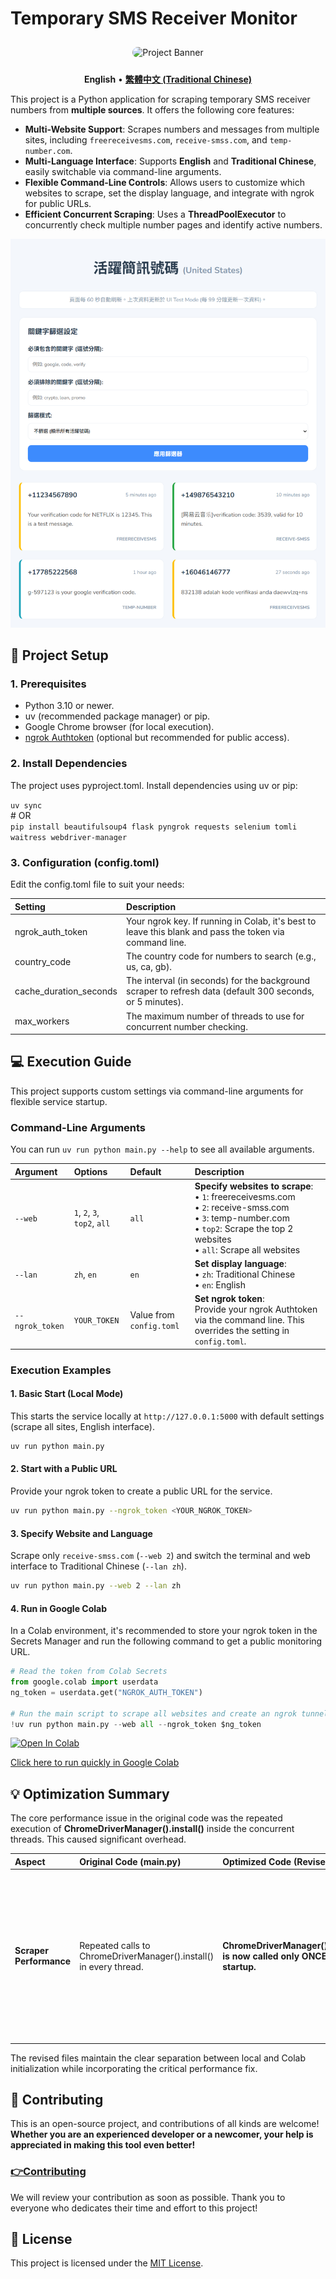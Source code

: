 # **Temporary SMS Receiver Monitor**
<div align="center">

<img src="https://i.meee.com.tw/ikqBwaY.jpg" alt="Project Banner" style="border-radius: 10px; margin-top: 10px; margin-bottom: 10px;width: 300px; height: 300px;">

</div>

<p align="center">  
<strong>English</strong> •  
<a href="./README.md"><strong>繁體中文 (Traditional Chinese)</strong></a>  
</p>

This project is a Python application for scraping temporary SMS receiver numbers from **multiple sources**. It offers the following core features:

* **Multi-Website Support**: Scrapes numbers and messages from multiple sites, including `freereceivesms.com`, `receive-smss.com`, and `temp-number.com`.
* **Multi-Language Interface**: Supports **English** and **Traditional Chinese**, easily switchable via command-line arguments.
* **Flexible Command-Line Controls**: Allows users to customize which websites to scrape, set the display language, and integrate with ngrok for public URLs.
* **Efficient Concurrent Scraping**: Uses a **ThreadPoolExecutor** to concurrently check multiple number pages and identify active numbers.

![Demo GIF](demo.png)

## **🚀 Project Setup**

### **1\. Prerequisites**

* Python 3.10 or newer.  
* uv (recommended package manager) or pip.  
* Google Chrome browser (for local execution).  
* [ngrok Authtoken](https://dashboard.ngrok.com/get-started/your-authtoken) (optional but recommended for public access).

### **2\. Install Dependencies**

The project uses pyproject.toml. Install dependencies using uv or pip:

`uv sync`  
\# OR  
`pip install beautifulsoup4 flask pyngrok requests selenium tomli waitress webdriver-manager`

### **3\. Configuration (config.toml)**

Edit the config.toml file to suit your needs:

| Setting | Description |
| :---- | :---- |
| ngrok\_auth\_token | Your ngrok key. If running in Colab, it's best to leave this blank and pass the token via command line. |
| country\_code | The country code for numbers to search (e.g., us, ca, gb). |
| cache\_duration\_seconds | The interval (in seconds) for the background scraper to refresh data (default 300 seconds, or 5 minutes). |
| max\_workers | The maximum number of threads to use for concurrent number checking. |

## **💻 Execution Guide**

This project supports custom settings via command-line arguments for flexible service startup.

### **Command-Line Arguments**

You can run `uv run python main.py --help` to see all available arguments.

| Argument | Options | Default | Description |
| :--- | :--- | :--- | :--- |
| `--web` | `1`, `2`, `3`, `top2`, `all` | `all` | **Specify websites to scrape**:<br>• `1`: freereceivesms.com<br>• `2`: receive-smss.com<br>• `3`: temp-number.com<br>• `top2`: Scrape the top 2 websites<br>• `all`: Scrape all websites |
| `--lan` | `zh`, `en` | `en` | **Set display language**:<br>• `zh`: Traditional Chinese<br>• `en`: English |
| `--ngrok_token` | `YOUR_TOKEN` | Value from `config.toml` | **Set ngrok token**:<br>Provide your ngrok Authtoken via the command line. This overrides the setting in `config.toml`. |

### **Execution Examples**

#### **1. Basic Start (Local Mode)**

This starts the service locally at `http://127.0.0.1:5000` with default settings (scrape all sites, English interface).

```bash
uv run python main.py
```

#### **2. Start with a Public URL**

Provide your ngrok token to create a public URL for the service.

```bash
uv run python main.py --ngrok_token <YOUR_NGROK_TOKEN>
```

#### **3. Specify Website and Language**

Scrape only `receive-smss.com` (`--web 2`) and switch the terminal and web interface to Traditional Chinese (`--lan zh`).

```bash
uv run python main.py --web 2 --lan zh
```

#### **4. Run in Google Colab**

In a Colab environment, it's recommended to store your ngrok token in the Secrets Manager and run the following command to get a public monitoring URL.

```python
# Read the token from Colab Secrets
from google.colab import userdata
ng_token = userdata.get("NGROK_AUTH_TOKEN")

# Run the main script to scrape all websites and create an ngrok tunnel
!uv run python main.py --web all --ngrok_token $ng_token
```
<a href="https://colab.research.google.com/github/LayorX/Temporary-SMS-Receiver-Monitor/blob/master/Temporary_SMS_Receiver_Monitor.ipynb" target="_blank"><img src="https://colab.research.google.com/assets/colab-badge.svg" alt="Open In Colab"/></a>

[Click here to run quickly in Google Colab](/Temporary_SMS_Receiver_Monitor.ipynb)


## **💡 Optimization Summary**

The core performance issue in the original code was the repeated execution of **ChromeDriverManager().install()** inside the concurrent threads. This caused significant overhead.

| Aspect | Original Code (main.py) | Optimized Code (Revised) | Benefit |
| :---- | :---- | :---- | :---- |
| **Scraper Performance** | Repeated calls to ChromeDriverManager().install() in every thread. | **ChromeDriverManager().install() is now called only ONCE during startup.** | **Dramatically improved startup time and scraping efficiency.** Avoids unnecessary driver file checks and setup multiple times per cache update cycle. |

The revised files maintain the clear separation between local and Colab initialization while incorporating the critical performance fix.


## **💖 Contributing**

This is an open-source project, and contributions of all kinds are welcome\! **Whether you are an experienced developer or a newcomer, your help is appreciated in making this tool even better\!**

### [**👉Contributing**](./CONTRIBUTING.md) 

We will review your contribution as soon as possible. Thank you to everyone who dedicates their time and effort to this project\!

## **📄 License**

This project is licensed under the [MIT License](https://www.google.com/search?q=./LICENSE).